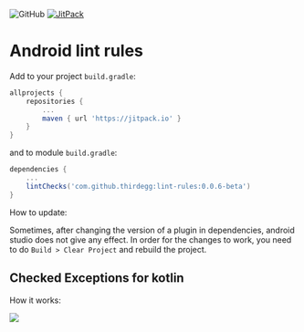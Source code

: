 ![GitHub](https://img.shields.io/github/license/thirdegg/lint-rules.svg)
[![JitPack](https://jitpack.io/v/thirdegg/lint-rules.svg)](https://jitpack.io/#thirdegg/lint-rules)
# Android lint rules

Add to your project ```build.gradle```:

```gradle
allprojects {
    repositories {
        ...
        maven { url 'https://jitpack.io' }
    }
}
```

and to module ```build.gradle```:

```gradle
dependencies {
    ...
    lintChecks('com.github.thirdegg:lint-rules:0.0.6-beta')
}
```

How to update:

Sometimes, after changing the version of a plugin in dependencies, android studio does not give any effect. In order for the changes to work, you need to do `Build > Clear Project` and rebuild the project.

## Checked Exceptions for kotlin
How it works:

![](checked-exceptions.png)

